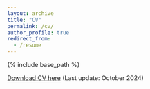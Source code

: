 ```yaml
---
layout: archive
title: "CV"
permalink: /cv/
author_profile: true
redirect_from:
  - /resume
---
```


{% include base_path %}

[Download CV here](https://drive.google.com/file/d/1AVmHhRQotwKUUOrmMSBZWeQyI7ks7Up3/view?usp=sharing) (Last update: October 2024)

